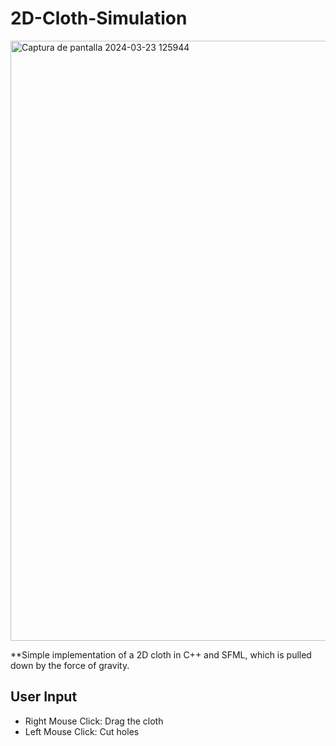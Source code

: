# 2D-Cloth-Simulation
<img width="960" alt="Captura de pantalla 2024-03-23 125944" src="https://github.com/CarlosCendros/2D-Cloth-Simulation/assets/128979195/0ede89cb-bd88-4267-a0e3-0fb229ff1c25">

**Simple implementation of a 2D cloth in C++ and SFML, which is pulled down by the force of gravity.
## User Input
- Right Mouse Click: Drag the cloth 
- Left Mouse Click: Cut holes
